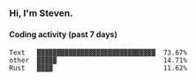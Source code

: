 ### Hi, I'm Steven.

#### Coding activity (past 7 days)
```
Text   ▓▓▓▓▓▓▓▓▓▓▓▓▓▓▓▓▓▓▓▓▓▓▓▓▓▓▓▓▓▓  73.67%
other  ▓▓▓▓▓                           14.71%
Rust   ▓▓▓▓                            11.62%
```
